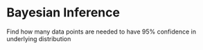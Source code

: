 # Bayesian Inference
Find how many data points are needed to have 95% confidence in underlying distribution
